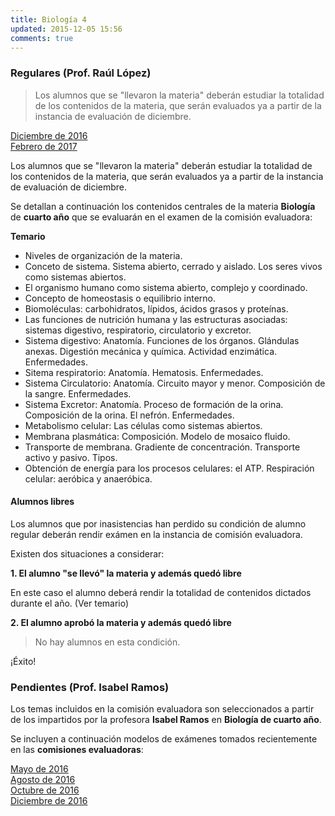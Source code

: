```yaml
---
title: Biología 4
updated: 2015-12-05 15:56
comments: true
---
```


### Regulares (Prof. Raúl López)

> Los alumnos que se "llevaron la materia" deberán estudiar la totalidad de los contenidos de la materia, que serán evaluados ya a partir de la instancia de evaluación de diciembre.

<i class="fa fa-download" aria-hidden="true"></i> [Diciembre de 2016](../docs/sanjose/4biol/lopez/regulares/2016_12_19_com_evaluadora_biologia4.pdf)<br />
<i class="fa fa-download" aria-hidden="true"></i> [Febrero de 2017](../docs/sanjose/4biol/lopez/regulares/2017_02_20_com_evaluadora_biologia4.pdf)



Los alumnos que se "llevaron la materia" deberán estudiar la totalidad de los contenidos de la materia, que serán evaluados ya a partir de la instancia de evaluación de diciembre. 

Se detallan a continuación los contenidos centrales de la materia **Biología** de **cuarto año** que se evaluarán en el examen de la comisión evaluadora: 

**Temario**

* Niveles de organización de la materia.
* Conceto de sistema. Sistema abierto, cerrado y aislado. Los seres vivos como sistemas abiertos. 
* El organismo humano como sistema abierto, complejo y coordinado. 
* Concepto de homeostasis o equilibrio interno. 
* Biomoléculas: carbohidratos, lípidos, ácidos grasos y proteínas. 
* Las funciones de nutrición humana y las estructuras asociadas: sistemas digestivo, respiratorio, circulatorio y excretor.
* Sistema digestivo: Anatomía. Funciones de los órganos. Glándulas anexas. Digestión mecánica y química. Actividad enzimática. Enfermedades.
* Sitema respiratorio: Anatomía. Hematosis. Enfermedades.
* Sistema Circulatorio: Anatomía. Circuito mayor y menor. Composición de la sangre. Enfermedades. 
* Sistema Excretor: Anatomía. Proceso de formación de la orina. Composición de la orina. El nefrón. Enfermedades. 
* Metabolismo celular: Las células como sistemas abiertos. 
* Membrana plasmática: Composición. Modelo de mosaico fluido.
* Transporte de membrana. Gradiente de concentración. Transporte activo y pasivo. Tipos.
* Obtención de energía para los procesos celulares: el ATP. Respiración celular: aeróbica y anaeróbica.
 

#### Alumnos libres

Los alumnos que por inasistencias han perdido su condición de alumno regular deberán rendir exámen en la instancia de comisión evaluadora. 

Existen dos situaciones a considerar: 

**1. El alumno "se llevó" la materia y además quedó libre**

En este caso el alumno deberá rendir la totalidad de contenidos dictados durante el año. (Ver temario)

**2. El alumno aprobó la materia y además quedó libre**

> No hay alumnos en esta condición.

¡Éxito!


### Pendientes (Prof. Isabel Ramos) 

Los temas incluidos en la comisión evaluadora son seleccionados a partir de los impartidos por la profesora **Isabel Ramos** en **Biología de cuarto año**. 

Se incluyen a continuación modelos de exámenes tomados recientemente en las **comisiones evaluadoras**: 

<i class="fa fa-download" aria-hidden="true"></i> [Mayo de 2016](../docs/sanjose/4biol/ramos/2016_05_24_com_eva_biologia4_ramos.pdf)<br />
<i class="fa fa-download" aria-hidden="true"></i> [Agosto de 2016](../docs/sanjose/4biol/ramos/2016_08_02_com_eva_biologia4_ramos.pdf)<br />
<i class="fa fa-download" aria-hidden="true"></i> [Octubre de 2016](../docs/sanjose/4biol/ramos/2016_10_com_eva_biologia4_ramos.pdf)<br />
<i class="fa fa-download" aria-hidden="true"></i> [Diciembre de 2016](../docs/sanjose/4biol/ramos/2016_12_06_com_eva_biologia4_ramos.pdf)

